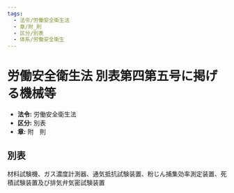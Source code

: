 ```yaml
---
tags:
  - 法令/労働安全衛生法
  - 章/附_則
  - 区分/別表
  - 体系/労働安全衛生
---
```

# 労働安全衛生法 別表第四第五号に掲げる機械等

- **法令:** 労働安全衛生法
- **区分:** 別表
- **章:** 附　則

## 別表
材料試験機、ガス濃度計測器、通気抵抗試験装置、粉じん捕集効率測定装置、死積試験装置及び排気弁気密試験装置

